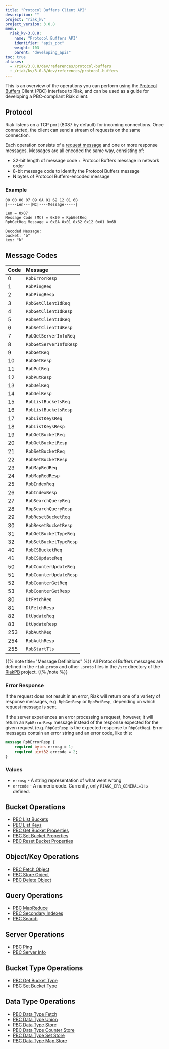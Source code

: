 ```yaml
---
title: "Protocol Buffers Client API"
description: ""
project: "riak_kv"
project_version: 3.0.8
menu:
  riak_kv-3.0.8:
    name: "Protocol Buffers API"
    identifier: "apis_pbc"
    weight: 103
    parent: "developing_apis"
toc: true
aliases:
  - /riak/3.0.8/dev/references/protocol-buffers
  - /riak/kv/3.0.8/dev/references/protocol-buffers
---
```


This is an overview of the operations you can perform using the
[Protocol Buffers](https://code.google.com/p/protobuf/) Client (PBC)
interface to Riak, and can be used as a guide for developing a
PBC-compliant Riak client.

## Protocol

Riak listens on a TCP port (8087 by default) for incoming connections.
Once connected, the client can send a stream of requests on the same
connection.

Each operation consists of a [request message](https://developers.google.com/protocol-buffers/docs/encoding) and one or more response messages. Messages are all encoded the same way, consisting of:

* 32-bit length of message code + Protocol Buffers message in network
  order
* 8-bit message code to identify the Protocol Buffers message
* N bytes of Protocol Buffers-encoded message

### Example

```
00 00 00 07 09 0A 01 62 12 01 6B
|----Len---|MC|----Message-----|

Len = 0x07
Message Code (MC) = 0x09 = RpbGetReq
RpbGetReq Message = 0x0A 0x01 0x62 0x12 0x01 0x6B

Decoded Message:
bucket: "b"
key: "k"
```

## Message Codes

Code | Message |
:----|:--------|
0 | `RpbErrorResp` |
1 | `RpbPingReq` |
2 | `RpbPingResp` |
3 | `RpbGetClientIdReq` |
4 | `RpbGetClientIdResp` |
5 | `RpbSetClientIdReq` |
6 | `RpbSetClientIdResp` |
7 | `RpbGetServerInfoReq` |
8 | `RpbGetServerInfoResp` |
9 | `RpbGetReq` |
10 | `RpbGetResp` |
11 | `RpbPutReq` |
12 | `RpbPutResp` |
13 | `RpbDelReq` |
14 | `RpbDelResp` |
15 | `RpbListBucketsReq` |
16 | `RpbListBucketsResp` |
17 | `RpbListKeysReq` |
18 | `RpbListKeysResp` |
19 | `RpbGetBucketReq` |
20 | `RpbGetBucketResp` |
21 | `RpbSetBucketReq` |
22 | `RpbSetBucketResp` |
23 | `RpbMapRedReq` |
24 | `RpbMapRedResp` |
25 | `RpbIndexReq` |
26 | `RpbIndexResp` |
27 | `RpbSearchQueryReq` |
28 | `RbpSearchQueryResp` |
29 | `RpbResetBucketReq` |
30 | `RpbResetBucketResp` |
31 | `RpbGetBucketTypeReq` |
32 | `RpbSetBucketTypeResp` |
40 | `RpbCSBucketReq` |
41 | `RpbCSUpdateReq` |
50 | `RpbCounterUpdateReq` |
51 | `RpbCounterUpdateResp` |
52 | `RpbCounterGetReq` |
53 | `RpbCounterGetResp` |
80 | `DtFetchReq` |
81 | `DtFetchResp` |
82 | `DtUpdateReq` |
83 | `DtUpdateResp` |
253 | `RpbAuthReq` |
254 | `RpbAuthResp` |
255 | `RpbStartTls` |

{{% note title="Message Definitions" %}}
All Protocol Buffers messages are defined in the `riak.proto` and other
`.proto` files in the `/src` directory of the
<a href="https://github.com/basho/riak_pb">RiakPB</a> project.
{{% /note %}}

### Error Response

If the request does not result in an error, Riak will return one of a
variety of response messages, e.g. `RpbGetResp` or `RpbPutResp`,
depending on which request message is sent.

If the server experiences an error processing a request, however, it
will return an `RpbErrorResp` message instead of the response expected
for the given request (e.g. `RbpGetResp` is the expected response to
`RbpGetReq`). Error messages contain an error string and an error code,
like this:

```protobuf
message RpbErrorResp {
    required bytes errmsg = 1;
    required uint32 errcode = 2;
}
```

### Values

* `errmsg` - A string representation of what went wrong
* `errcode` - A numeric code. Currently, only `RIAKC_ERR_GENERAL=1`
  is defined.

## Bucket Operations

* [PBC List Buckets]({{<baseurl>}}riak/kv/3.0.8/developing/api/protocol-buffers/list-buckets)
* [PBC List Keys]({{<baseurl>}}riak/kv/3.0.8/developing/api/protocol-buffers/list-keys)
* [PBC Get Bucket Properties]({{<baseurl>}}riak/kv/3.0.8/developing/api/protocol-buffers/get-bucket-props)
* [PBC Set Bucket Properties]({{<baseurl>}}riak/kv/3.0.8/developing/api/protocol-buffers/set-bucket-props)
* [PBC Reset Bucket Properties]({{<baseurl>}}riak/kv/3.0.8/developing/api/protocol-buffers/reset-bucket-props)

## Object/Key Operations

* [PBC Fetch Object]({{<baseurl>}}riak/kv/3.0.8/developing/api/protocol-buffers/fetch-object)
* [PBC Store Object]({{<baseurl>}}riak/kv/3.0.8/developing/api/protocol-buffers/store-object)
* [PBC Delete Object]({{<baseurl>}}riak/kv/3.0.8/developing/api/protocol-buffers/delete-object)

## Query Operations

* [PBC MapReduce]({{<baseurl>}}riak/kv/3.0.8/developing/api/protocol-buffers/mapreduce)
* [PBC Secondary Indexes]({{<baseurl>}}riak/kv/3.0.8/developing/api/protocol-buffers/secondary-indexes)
* [PBC Search]({{<baseurl>}}riak/kv/3.0.8/developing/api/protocol-buffers/search)

## Server Operations

* [PBC Ping]({{<baseurl>}}riak/kv/3.0.8/developing/api/protocol-buffers/ping)
* [PBC Server Info]({{<baseurl>}}riak/kv/3.0.8/developing/api/protocol-buffers/server-info)

## Bucket Type Operations

* [PBC Get Bucket Type]({{<baseurl>}}riak/kv/3.0.8/developing/api/protocol-buffers/get-bucket-type)
* [PBC Set Bucket Type]({{<baseurl>}}riak/kv/3.0.8/developing/api/protocol-buffers/set-bucket-type)

## Data Type Operations

* [PBC Data Type Fetch]({{<baseurl>}}riak/kv/3.0.8/developing/api/protocol-buffers/dt-fetch)
* [PBC Data Type Union]({{<baseurl>}}riak/kv/3.0.8/developing/api/protocol-buffers/dt-union)
* [PBC Data Type Store]({{<baseurl>}}riak/kv/3.0.8/developing/api/protocol-buffers/dt-store)
* [PBC Data Type Counter Store]({{<baseurl>}}riak/kv/3.0.8/developing/api/protocol-buffers/dt-counter-store)
* [PBC Data Type Set Store]({{<baseurl>}}riak/kv/3.0.8/developing/api/protocol-buffers/dt-set-store)
* [PBC Data Type Map Store]({{<baseurl>}}riak/kv/3.0.8/developing/api/protocol-buffers/dt-map-store)




